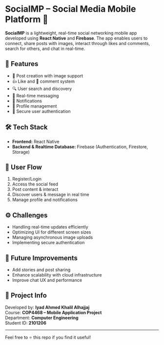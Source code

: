 # SocialMP – Social Media Mobile Platform 📱

**SocialMP** is a lightweight, real-time social networking mobile app developed using **React Native** and **Firebase**. The app enables users to connect, share posts with images, interact through likes and comments, search for others, and chat in real-time.

## 🔑 Features

- 📸 Post creation with image support
- 👍 Like and 💬 comment system
- 🔍 User search and discovery
- 💬 Real-time messaging
- 🔔 Notifications
- 👤 Profile management
- 🔐 Secure user authentication

## 🛠 Tech Stack

- **Frontend:** React Native  
- **Backend & Realtime Database:** Firebase (Authentication, Firestore, Storage)

## 🔄 User Flow

1. Register/Login  
2. Access the social feed  
3. Post content & interact  
4. Discover users & message in real time  
5. Manage profile and notifications

## ⚙️ Challenges

- Handling real-time updates efficiently  
- Optimizing UI for different screen sizes  
- Managing asynchronous image uploads  
- Implementing secure authentication

## 🚀 Future Improvements

- Add stories and post sharing  
- Enhance scalability with cloud infrastructure  
- Improve chat UX and performance

## 📌 Project Info

Developed by: **Iyad Ahmed Khalil Alhajjaj**  
Course: **COP4468 – Mobile Application Project**  
Department: **Computer Engineering**  
Student ID: **2101206**

---

Feel free to ⭐ this repo if you find it useful!
